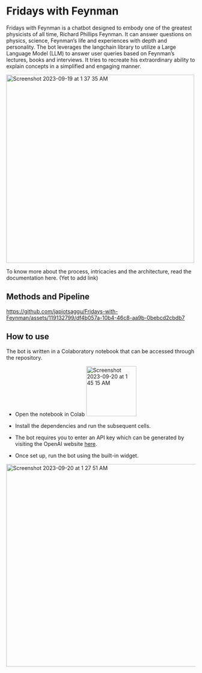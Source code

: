 # Fridays with Feynman
Fridays with Feynman is a chatbot designed to embody one of the greatest physicists of all time, Richard Phillips Feynman. It can answer questions on physics, science, Feynman’s life and experiences with depth and personality. The bot leverages the langchain library to utilize a Large Language Model (LLM) to answer user queries based on Feynman’s lectures, books and interviews. It tries to recreate his extraordinary ability to explain concepts in a simplified and engaging manner. 

<img width="500" alt="Screenshot 2023-09-19 at 1 37 35 AM" src="https://github.com/japjotsaggu/Fridays-with-Feynman/assets/119132799/a4325a46-faa9-4443-95c5-73f1d01c588b">

To know more about the process, intricacies and the architecture, read the documentation here. (Yet to add link)

## Methods and Pipeline 

https://github.com/japjotsaggu/Fridays-with-Feynman/assets/119132799/df4b057a-10b4-46c8-aa9b-0bebcd2cbdb7

## How to use 
The bot is written in a Colaboratory notebook that can be accessed through the repository.

- Open the notebook in Colab  <img width="133" alt="Screenshot 2023-09-20 at 1 45 15 AM" src="https://github.com/japjotsaggu/Fridays-with-Feynman/assets/119132799/56964d73-dfac-49c8-82ab-46ff4a2c705b">

- Install the dependencies and run the subsequent cells.
- The bot requires you to enter an API key which can be generated by visiting the OpenAI website [here](https://platform.openai.com/account/api-keys). 
- Once set up, run the bot using the built-in widget.

<img width="538" alt="Screenshot 2023-09-20 at 1 27 51 AM" src="https://github.com/japjotsaggu/Fridays-with-Feynman/assets/119132799/ef7bfac2-0ea4-495d-b63e-7101e0911efb">










